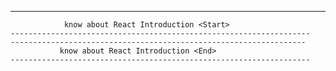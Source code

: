 ------------------------------------------------------------------    
                know about React Introduction <Start>
    -------------------------------------------------------------------
    ------------------------------------------------------------------    
               know about React Introduction <End>
    -------------------------------------------------------------------